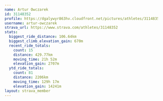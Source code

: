 ```yaml
---
name: Artur Owczarek
id: 31148352
profile: https://dgalywyr863hv.cloudfront.net/pictures/athletes/31148352/15906846/1/large.jpg
username: artur-owczarek
strava_url: https://www.strava.com/athletes/31148352
stats:
  biggest_ride_distance: 106.64km
  biggest_climb_elevation_gain: 670m
  recent_ride_totals:
    count: 15
    distance: 429.77km
    moving_time: 21h 52m
    elevation_gain: 2707m
  ytd_ride_totals:
    count: 81
    distance: 2206km
    moving_time: 129h 17m
    elevation_gain: 14241m
layout: strava_member
--- 
```

